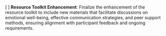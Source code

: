 [ ] **Resource Toolkit Enhancement**: Finalize the enhancement of the resource toolkit to include new materials that facilitate discussions on emotional well-being, effective communication strategies, and peer support methods, ensuring alignment with participant feedback and ongoing requirements.